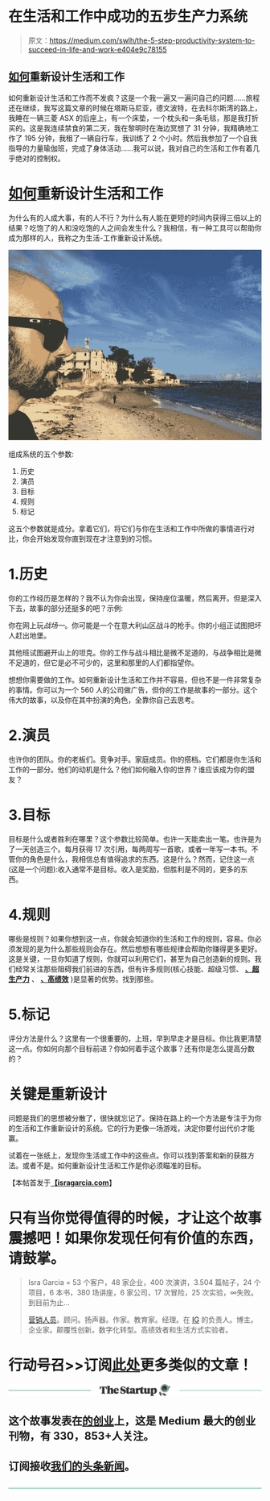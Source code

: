 # 在生活和工作中成功的五步生产力系统

> 原文：<https://medium.com/swlh/the-5-step-productivity-system-to-succeed-in-life-and-work-e404e9c78155>

## [如何](https://www.success.com/blog/how-to-redesign-your-life-with-just-3-questions)重新设计生活和工作

如何重新设计生活和工作而不发疯？这是一个我一遍又一遍问自己的问题……旅程还在继续，我写这篇文章的时候在塔斯马尼亚，德文波特，在去科尔斯湾的路上，我睡在一辆三菱 ASX 的后座上，有一个床垫，一个枕头和一条毛毯，那是我打折买的。这是我连续禁食的第二天，我在黎明时在海边冥想了 31 分钟，我精确地工作了 195 分钟，我租了一辆自行车，我训练了 2 个小时。然后我参加了一个自我指导的力量瑜伽班，完成了身体活动……我可以说，我对自己的生活和工作有着几乎绝对的控制权。

# [如何](https://www.success.com/blog/how-to-redesign-your-life-with-just-3-questions)重新设计生活和工作

为什么有的人成大事，有的人不行？为什么有人能在更短的时间内获得三倍以上的结果？吃饱了的人和没吃饱的人之间会发生什么？我相信，有一种工具可以帮助你成为那样的人，我称之为生活-工作重新设计系统。

![](img/2aa5365161bcce0a7f016939b3f2b510.png)

组成系统的五个参数:

1.  历史
2.  演员
3.  目标
4.  规则
5.  标记

这五个参数就是成分。拿着它们，将它们与你在生活和工作中所做的事情进行对比，你会开始发现你直到现在才注意到的习惯。

# 1.历史

你的工作经历是怎样的？我不认为你会出现，保持座位温暖，然后离开。但是深入下去，故事的部分还挺多的吧？示例:

你在网上玩*战场一*。你可能是一个在意大利山区战斗的枪手。你的小组正试图把坏人赶出地堡。

其他班试图避开山上的坦克。你的工作与战斗相比是微不足道的，与战争相比是微不足道的，但它是必不可少的，这里和那里的人们都指望你。

想想你需要做的工作。如何重新设计生活和工作并不容易，但也不是一件非常复杂的事情。你可以为一个 560 人的公司做广告，但你的工作是故事的一部分。这个伟大的故事，以及你在其中扮演的角色，全靠你自己去思考。

# 2.演员

也许你的团队。你的老板们。竞争对手。家庭成员。你的搭档。它们都是你生活和工作的一部分。他们的动机是什么？他们如何融入你的世界？谁应该成为你的盟友？

# 3.目标

目标是什么或者胜利在哪里？这个参数比较简单。也许一天能卖出一笔。也许是为了一天创造三个。每月获得 17 次引用，每两周写一首歌，或者一年写一本书。不管你的角色是什么，我相信总有值得追求的东西。这是什么？然而，记住这一点(这是一个问题):收入通常不是目标。收入是奖励，但胜利是不同的，更多的东西。

# 4.规则

哪些是规则？如果你想到这一点，你就会知道你的生活和工作的规则，容易。你必须发现的是为什么那些规则会存在。然后想想有哪些规律会帮助你赚得更多更好。这是关键，一旦你知道了规则，你就可以利用它们，甚至为自己创造新的规则。我们经常关注那些阻碍我们前进的东西，但有许多规则(核心技能、超级习惯、 [**、超生产力**](https://isragarcia.com/ultra-productivity-guide-basic-practices) 、 [**、高绩效**](https://www.inc.com/jeff-haden/the-6-high-performance-habits-only-the-most-extrao.html) )是显著的优势。找到那些。

# 5.标记

评分方法是什么？这里有一个很重要的，上班，早到早走才是目标。你比我更清楚这一点。你如何向那个目标前进？你如何着手这个故事？还有你是怎么提高分数的？

# 关键是重新设计

问题是我们的思想被分散了，很快就忘记了。保持在路上的一个方法是专注于为你的生活和工作重新设计的系统。它的行为更像一场游戏，决定你要付出代价才能赢。

试着在一张纸上，发现你生活或工作中的这些点。你可以找到答案和新的获胜方法。或者不是。如何重新设计生活和工作是你必须瞄准的目标。

【本帖首发于[**【isragarcia.com**](https://isragarcia.com/how-to-redesign-life-and-work)】

# 只有当你觉得值得的时候，才让这个故事震撼吧！如果你发现任何有价值的东西，请鼓掌。

> Isra Garcia = 53 个客户，48 家企业，400 次演讲，3.504 篇帖子，24 个项目，6 本书，380 场讲座，6 家公司，17 次冒险，25 次实验，∞失败。到目前为止…
> 
> [营销人员](https://isragarcia.com/wp/marketer)。顾问。扬声器。作家。教育家。经理。在 [IG](http://thisisig.com) 的负责人。博主。企业家。颠覆性创新。数字化转型。高绩效者和生活方式实验者。

# 行动号召>>订阅[此处](http://feeds.feedburner.com/isragarcia)更多类似的文章！

[![](img/308a8d84fb9b2fab43d66c117fcc4bb4.png)](https://medium.com/swlh)

## 这个故事发表在[的创业](https://medium.com/swlh)上，这是 Medium 最大的创业刊物，有 330，853+人关注。

## 订阅接收[我们的头条新闻](http://growthsupply.com/the-startup-newsletter/)。

[![](img/b0164736ea17a63403e660de5dedf91a.png)](https://medium.com/swlh)